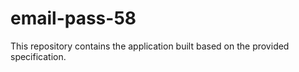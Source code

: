 # email-pass-58

This repository contains the application built based on the provided specification.